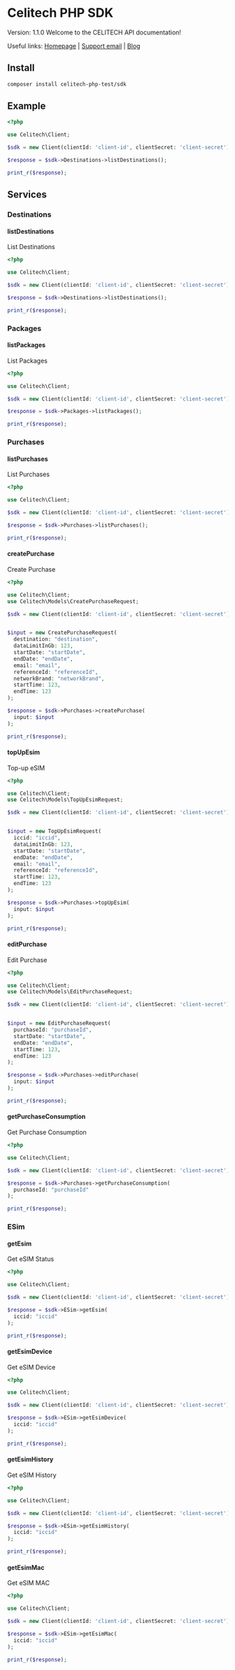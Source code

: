 # Celitech PHP SDK
Version: 1.1.0
Welcome to the CELITECH API documentation!

Useful links: [Homepage](https://www.celitech.com) | [Support email](mailto:support@celitech.com) | [Blog](https://www.celitech.com/blog/)


## Install

```bash
composer install celitech-php-test/sdk
```

## Example

```php
<?php

use Celitech\Client;

$sdk = new Client(clientId: 'client-id', clientSecret: 'client-secret');

$response = $sdk->Destinations->listDestinations();

print_r($response);

```

## Services
### Destinations
#### listDestinations
List Destinations
```PHP
<?php

use Celitech\Client;

$sdk = new Client(clientId: 'client-id', clientSecret: 'client-secret');

$response = $sdk->Destinations->listDestinations();

print_r($response);
```
### Packages
#### listPackages
List Packages
```PHP
<?php

use Celitech\Client;

$sdk = new Client(clientId: 'client-id', clientSecret: 'client-secret');

$response = $sdk->Packages->listPackages();

print_r($response);
```
### Purchases
#### listPurchases
List Purchases
```PHP
<?php

use Celitech\Client;

$sdk = new Client(clientId: 'client-id', clientSecret: 'client-secret');

$response = $sdk->Purchases->listPurchases();

print_r($response);
```
#### createPurchase
Create Purchase
```PHP
<?php

use Celitech\Client;
use Celitech\Models\CreatePurchaseRequest;

$sdk = new Client(clientId: 'client-id', clientSecret: 'client-secret');


$input = new CreatePurchaseRequest(
  destination: "destination",
  dataLimitInGb: 123,
  startDate: "startDate",
  endDate: "endDate",
  email: "email",
  referenceId: "referenceId",
  networkBrand: "networkBrand",
  startTime: 123,
  endTime: 123
);

$response = $sdk->Purchases->createPurchase(
  input: $input
);

print_r($response);
```
#### topUpEsim
Top-up eSIM
```PHP
<?php

use Celitech\Client;
use Celitech\Models\TopUpEsimRequest;

$sdk = new Client(clientId: 'client-id', clientSecret: 'client-secret');


$input = new TopUpEsimRequest(
  iccid: "iccid",
  dataLimitInGb: 123,
  startDate: "startDate",
  endDate: "endDate",
  email: "email",
  referenceId: "referenceId",
  startTime: 123,
  endTime: 123
);

$response = $sdk->Purchases->topUpEsim(
  input: $input
);

print_r($response);
```
#### editPurchase
Edit Purchase
```PHP
<?php

use Celitech\Client;
use Celitech\Models\EditPurchaseRequest;

$sdk = new Client(clientId: 'client-id', clientSecret: 'client-secret');


$input = new EditPurchaseRequest(
  purchaseId: "purchaseId",
  startDate: "startDate",
  endDate: "endDate",
  startTime: 123,
  endTime: 123
);

$response = $sdk->Purchases->editPurchase(
  input: $input
);

print_r($response);
```
#### getPurchaseConsumption
Get Purchase Consumption
```PHP
<?php

use Celitech\Client;

$sdk = new Client(clientId: 'client-id', clientSecret: 'client-secret');

$response = $sdk->Purchases->getPurchaseConsumption(
  purchaseId: "purchaseId"
);

print_r($response);
```
### ESim
#### getEsim
Get eSIM Status
```PHP
<?php

use Celitech\Client;

$sdk = new Client(clientId: 'client-id', clientSecret: 'client-secret');

$response = $sdk->ESim->getEsim(
  iccid: "iccid"
);

print_r($response);
```
#### getEsimDevice
Get eSIM Device
```PHP
<?php

use Celitech\Client;

$sdk = new Client(clientId: 'client-id', clientSecret: 'client-secret');

$response = $sdk->ESim->getEsimDevice(
  iccid: "iccid"
);

print_r($response);
```
#### getEsimHistory
Get eSIM History
```PHP
<?php

use Celitech\Client;

$sdk = new Client(clientId: 'client-id', clientSecret: 'client-secret');

$response = $sdk->ESim->getEsimHistory(
  iccid: "iccid"
);

print_r($response);
```
#### getEsimMac
Get eSIM MAC
```PHP
<?php

use Celitech\Client;

$sdk = new Client(clientId: 'client-id', clientSecret: 'client-secret');

$response = $sdk->ESim->getEsimMac(
  iccid: "iccid"
);

print_r($response);
```
